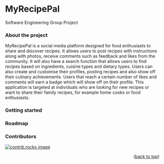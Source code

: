 # MyRecipePal
Software Engineering Group Project


### About the project

MyRecipePal is a social media platform designed for food enthusiasts to share and discover recipes.
It allows users to post recipes with instructions along with photos, receive comments such as feedback and likes from the community. 
It will also have a search function that allows users to find recipes based on ingredients, cuisine types and dietary types. 
Users can also create and customise their profiles, posting recipes and also show off their culinary achievements. Users that reach a certain number of likes and comments will earn a badge which will show off on their profile. 
This application is targeted at individuals who are looking for new recipes or want to share their family recipes, for example home cooks or food enthusiasts. 

### Getting started

### Roadmap

### Contributors

<a href="https://github.com/skourde/MyRecipePal/graphs/contributors">
  <img src="https://contrib.rocks/image?repo=skourde/MyRecipePal" alt="contrib.rocks image" />
</a>

<p align="right">(<a href="#readme-top">back to top</a>)</p>
